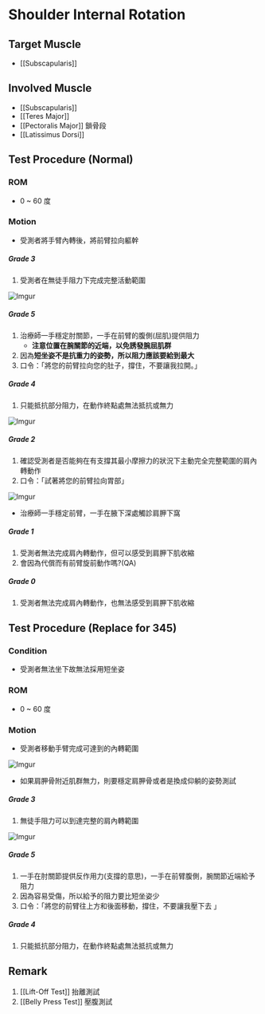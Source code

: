 # Shoulder Internal Rotation
## Target Muscle
* [[Subscapularis]]  

## Involved Muscle
* [[Subscapularis]]
* [[Teres Major]]
* [[Pectoralis Major]] 鎖骨段
* [[Latissimus Dorsi]]  

## Test Procedure (Normal)
### ROM
* 0 ~ 60 度  

### Motion
* 受測者將手臂內轉後，將前臂拉向軀幹

##### Grade 3
1. 受測者在無徒手阻力下完成完整活動範圍

![Imgur](https://i.imgur.com/Nh9jCqbm.png)
##### Grade 5
1. 治療師一手穩定肘關節，一手在前臂的腹側(屈肌)提供阻力
	* **注意位置在腕關節的近端，以免誘發腕屈肌群**
2. 因為**短坐姿不是抗重力的姿勢，所以阻力應該要給到最大**
3. 口令：「將您的前臂拉向您的肚子，撐住，不要讓我拉開。」  

##### Grade 4
1. 只能抵抗部分阻力，在動作終點處無法抵抗或無力  

![Imgur](https://i.imgur.com/mJv2IFnm.png)
##### Grade 2
1. 確認受測者是否能夠在有支撐其最小摩擦力的狀況下主動完全完整範圍的肩內轉動作
2. 口令：「試著將您的前臂拉向胃部」  

![Imgur](https://i.imgur.com/3E5nRD6m.png)
* 治療師一手穩定前臂，一手在腋下深處觸診肩胛下窩
##### Grade 1
1. 受測者無法完成肩內轉動作，但可以感受到肩胛下肌收縮 
2. 會因為代償而有前臂旋前動作嗎?(QA)

##### Grade 0
1. 受測者無法完成肩內轉動作，也無法感受到肩胛下肌收縮  

## Test Procedure (Replace for 345)
### Condition
* 受測者無法坐下故無法採用短坐姿  

### ROM
* 0 ~ 60 度  

### Motion
* 受測者移動手臂完成可達到的內轉範圍

![Imgur](https://i.imgur.com/hbObGzKm.png)
* 如果肩胛骨附近肌群無力，則要穩定肩胛骨或者是換成仰躺的姿勢測試  

##### Grade 3
1. 無徒手阻力可以到達完整的肩內轉範圍

![Imgur](https://i.imgur.com/gZ8OEvcm.png)
##### Grade 5
1. 一手在肘關節提供反作用力(支撐的意思)，一手在前臂腹側，腕關節近端給予阻力
2. 因為容易受傷，所以給予的阻力要比短坐姿少
3. 口令：「將您的前臂往上方和後面移動，撐住，不要讓我壓下去 」
##### Grade 4
1. 只能抵抗部分阻力，在動作終點處無法抵抗或無力  

## Remark
1. [[Lift-Off Test]] 抬離測試
2. [[Belly Press Test]] 壓腹測試